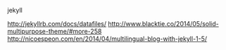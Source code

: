 jekyll 

http://jekyllrb.com/docs/datafiles/
http://www.blacktie.co/2014/05/solid-multipurpose-theme/#more-258
http://nicoespeon.com/en/2014/04/multilingual-blog-with-jekyll-1-5/